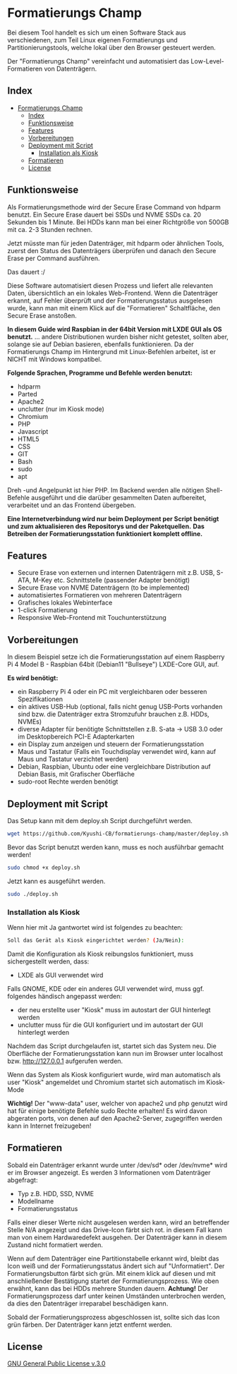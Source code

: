 # Formatierungs Champ

Bei diesem Tool handelt es sich um einen Software Stack aus verschiedenen,
zum Teil Linux eigenen Formatierungs und Partitionierungstools,
welche lokal über den Browser gesteuert werden.

Der "Formatierungs Champ" vereinfacht und automatisiert das Low-Level-Formatieren von Datenträgern.

## Index

- [Formatierungs Champ](#formatierungs-champ)
  - [Index](#index)
  - [Funktionsweise](#funktionsweise)
  - [Features](#features)
  - [Vorbereitungen](#vorbereitungen)
  - [Deployment mit Script](#deployment-mit-script)
    - [Installation als Kiosk](#installation-als-kiosk)
  - [Formatieren](#formatieren)
  - [License](#license)

## Funktionsweise

Als Formatierungsmethode wird der Secure Erase Command von hdparm benutzt. Ein Secure Erase dauert bei SSDs und NVME SSDs ca. 20 Sekunden bis 1 Minute.
Bei HDDs kann man bei einer Richtgröße von 500GB mit ca. 2-3 Stunden rechnen.

Jetzt müsste man für jeden Datenträger, mit hdparm oder ähnlichen Tools,
zuerst den Status des Datenträgers überprüfen und danach den Secure Erase per Command ausführen.

Das dauert :/

Diese Software automatisiert diesen Prozess und liefert alle relevanten Daten, übersichtlich an ein lokales Web-Frontend.
Wenn die Datenträger erkannt, auf Fehler überprüft und der Formatierungsstatus ausgelesen wurde, kann man mit einem Klick auf die "Formatieren" Schaltfläche,
den Secure Erase anstoßen.

**In diesem Guide wird Raspbian in der 64bit Version mit LXDE GUI als OS benutzt.**
... andere Distributionen wurden bisher nicht getestet, sollten aber, solange sie auf Debian basieren, ebenfalls funktionieren.
Da der Formatierungs Champ im Hintergrund mit Linux-Befehlen arbeitet, ist er NICHT mit Windows kompatibel.

**Folgende Sprachen, Programme und Befehle werden benutzt:**
- hdparm
- Parted
- Apache2
- unclutter (nur im Kiosk mode)
- Chromium
- PHP
- Javascript
- HTML5
- CSS
- GIT
- Bash
- sudo
- apt

Dreh -und Angelpunkt ist hier PHP. Im Backend werden alle nötigen Shell-Befehle ausgeführt und die darüber gesammelten Daten aufbereitet,
verarbeitet und an das Frontend übergeben.

**Eine Internetverbindung wird nur beim Deployment per Script benötigt und zum aktualisieren des Repositorys und der Paketquellen.**
**Das Betreiben der Formatierungsstation funktioniert komplett offline.**

## Features

- Secure Erase von externen und internen Datenträgern mit z.B. USB, S-ATA, M-Key etc. Schnittstelle (passender Adapter benötigt)
- Secure Erase von NVME Datenträgern (to be implemented)
- automatisiertes Formatieren von mehreren Datenträgern
- Grafisches lokales Webinterface
- 1-click Formatierung
- Responsive Web-Frontend mit Touchunterstützung

## Vorbereitungen

In diesem Beispiel setze ich die Formatierungsstation auf einem Raspberry Pi 4 Model B - Raspbian 64bit (Debian11 "Bullseye") LXDE-Core GUI, auf.

**Es wird benötigt:**
- ein Raspberry Pi 4 oder ein PC mit vergleichbaren oder besseren Spezifikationen
- ein aktives USB-Hub (optional, falls nicht genug USB-Ports vorhanden sind bzw. die Datenträger extra Stromzufuhr brauchen z.B. HDDs, NVMEs)
- diverse Adapter für benötigte Schnittstellen z.B. S-ata -> USB 3.0 oder im Desktopbereich PCI-E Adapterkarten
- ein Display zum anzeigen und steuern der Formatierungsstation
- Maus und Tastatur (Falls ein Touchdisplay verwendet wird, kann auf Maus und Tastatur verzichtet werden)
- Debian, Raspbian, Ubuntu oder eine vergleichbare Distribution auf Debian Basis, mit Grafischer Oberfläche
- sudo-root Rechte werden benötigt

## Deployment mit Script

Das Setup kann mit dem deploy.sh Script durchgeführt werden.
``` bash
wget https://github.com/Kyushi-CB/formatierungs-champ/master/deploy.sh
````

Bevor das Script benutzt werden kann, muss es noch ausführbar gemacht werden!
``` bash
sudo chmod +x deploy.sh
```

Jetzt kann es ausgeführt werden.
``` bash
sudo ./deploy.sh
```

### Installation als Kiosk

Wenn hier mit Ja gantwortet wird ist folgendes zu beachten:
``` bash
Soll das Gerät als Kiosk eingerichtet werden? (Ja/Nein):
```

Damit die Konfiguration als Kiosk reibungslos funktioniert, muss sichergestellt werden, dass:
- LXDE als GUI verwendet wird

Falls GNOME, KDE oder ein anderes GUI verwendet wird, muss ggf. folgendes händisch angepasst werden:
- der neu erstellte user "Kiosk" muss im autostart der GUI hinterlegt werden
- unclutter muss für die GUI konfiguriert und im autostart der GUI hinterlegt werden

Nachdem das Script durchgelaufen ist, startet sich das System neu.
Die Oberfläche der Formatierungsstation kann nun im Browser unter localhost bzw. http://127.0.0.1 aufgerufen werden.

Wenn das System als Kiosk konfiguriert wurde,
wird man automatisch als user "Kiosk" angemeldet und Chromium startet sich automatisch im Kiosk-Mode

**Wichtig!**
Der "www-data" user, welcher von apache2 und php genutzt wird hat für einige benötigte Befehle sudo Rechte erhalten! 
Es wird davon abgeraten ports, von denen auf den Apache2-Server, zugegriffen werden kann in Internet freizugeben!

## Formatieren
Sobald ein Datenträger erkannt wurde unter /dev/sd* oder /dev/nvme* wird er im Browser angezeigt.
Es werden 3 Informationen vom Datenträger abgefragt:
- Typ z.B. HDD, SSD, NVME
- Modellname
- Formatierungsstatus

Falls einer dieser Werte nicht ausgelesen werden kann, wird an betreffender Stelle N/A angezeigt und das Drive-Icon färbt sich rot.
in diesem Fall kann man von einem Hardwaredefekt ausgehen. Der Datenträger kann in diesem Zustand nicht formatiert werden.

Wenn auf dem Datenträger eine Partitionstabelle erkannt wird, bleibt das Icon weiß und der Formatierungsstatus ändert sich auf "Unformatiert".
Der Formatierungsbutton färbt sich grün. Mit einem klick auf diesen und mit anschließender Bestätigung startet der Formatierungsprozess.
Wie oben erwähnt, kann das bei HDDs mehrere Stunden dauern.
**Achtung!**
Der Formatierungsprozess darf unter keinen Umständen unterbrochen werden, da dies den Datenträger irreparabel beschädigen kann.

Sobald der Formatierungsprozess abgeschlossen ist, sollte sich das Icon grün färben.
Der Datenträger kann jetzt entfernt werden.

## License
[GNU General Public License v.3.0](https://github.com/Kyushi-CB/formatierungs-champ/master/LICENSE.md)
